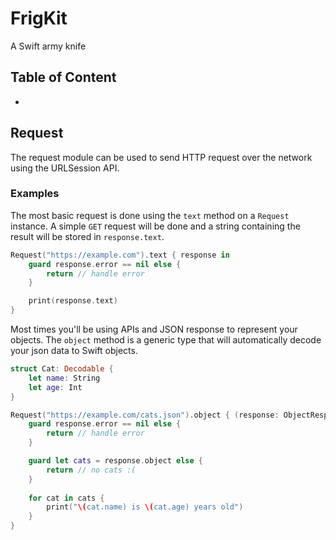 # FrigKit
A Swift army knife

## Table of Content

- [Request]: https://github.com/afrigon/FrigKit#request	"Request Link"

## Request

The request module can be used to send HTTP request over the network using the URLSession API.

### Examples

The most basic request is done using the `text` method on a `Request` instance. A simple `GET` request will be done and a string containing the result will be stored in `response.text`.

```swift
Request("https://example.com").text { response in
	guard response.error == nil else {
		return // handle error
    }

	print(response.text)
}
```

Most times you'll be using APIs and JSON response to represent your objects. The `object` method is a generic type that will automatically decode your json data to Swift objects.

```swift
struct Cat: Decodable {
	let name: String
	let age: Int
}

Request("https://example.com/cats.json").object { (response: ObjectResponse<[Cat]>) in
	guard response.error == nil else {
    	return // handle error
	}

	guard let cats = response.object else {
		return // no cats :(                                                 
	}
                                                 
	for cat in cats {
		print("\(cat.name) is \(cat.age) years old")   
	}
}
```

